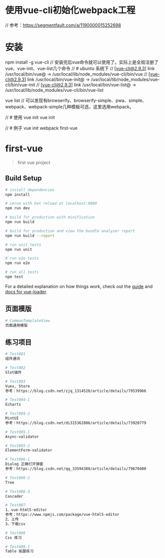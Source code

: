 # 使用vue-cli初始化webpack工程
// 参考：https://segmentfault.com/a/1190000015252698
# 安装
npm install -g vue-cli
// 安装完后vue命令就可以使用了。实际上是全局注册了vue、vue-init、vue-list几个命令
// # ubuntu 系统下
// [vue-cli@2.9.3] link /usr/local/bin/vue@ -> /usr/local/lib/node_modules/vue-cli/bin/vue
// [vue-cli@2.9.3] link /usr/local/bin/vue-init@ -> /usr/local/lib/node_modules/vue-cli/bin/vue-init
// [vue-cli@2.9.3] link /usr/local/bin/vue-list@ -> /usr/local/lib/node_modules/vue-cli/bin/vue-list

vue list
// 可以发现有browserify、browserify-simple、pwa、simple、webpack、webpack-simple几种模板可选，这里选用webpack。

// # 使用 vue init
vue init <template-name> <project-name>

// # 例子
vue init webpack first-vue

# first-vue

> first vue project

## Build Setup

``` bash
# install dependencies
npm install

# serve with hot reload at localhost:8080
npm run dev

# build for production with minification
npm run build

# build for production and view the bundle analyzer report
npm run build --report

# run unit tests
npm run unit

# run e2e tests
npm run e2e

# run all tests
npm test
```

For a detailed explanation on how things work, check out the [guide](http://vuejs-templates.github.io/webpack/) and [docs for vue-loader](http://vuejs.github.io/vue-loader).

## 页面模版
``` bash
# CommonTemplateView 
页面通用模版
```

## 练习项目
``` bash
# Test001 
组件通讯

# Test002
Slot插件

# Test003
Vuex, Store
参考：https://blog.csdn.net/zjq_1314520/article/details/79539966

# Test004-1
Echarts

# Test004-2
MintUI
参考：https://blog.csdn.net/di315362886/article/details/73920779

# Test005-1
Async-validator

# Test005-2
ElementForm-validator

# Test006-1
Dialog 正确打开弹窗
参考：https://blog.csdn.net/qq_33594380/article/details/79670400

# Test006-2
Tree

# Test006-3
Cascader

# Test007
1、vue-html5-editor
参考：https://www.npmjs.com/package/vue-html5-editor
2、上传
3、下载csv

# Test008
Css 练习

# Test009-1
Table 拓展练习
```
